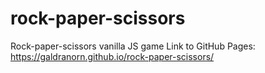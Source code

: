 # rock-paper-scissors
Rock-paper-scissors vanilla JS game
Link to GitHub Pages: https://galdranorn.github.io/rock-paper-scissors/